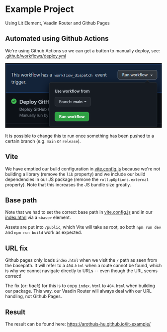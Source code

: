 # Example Project 
Using Lit Element, Vaadin Router and Github Pages

## Automated using Github Actions
We're using Github Actions so we can get a button to manually deploy,
see: [.github/workflows/deploy.yml](/.github/workflows/deploy.yml)

![Run workflow example](/run-workflow-example.png)

It is possible to change this to run once something has been pushed 
to a certain branch (e.g. `main` or `release`).

## Vite
We have emptied our build configuration in [vite.config.js](/vite.config.js) 
because we're not building a library (remove the `lib` property)
and we include our build dependencies in our JS package 
(remove the `rollupOptions.external` property).
Note that this increases the JS bundle size greatly.

## Base path
Note that we had to set the correct base path in [vite.config.js](/vite.config.js)
and in our [index.html](/index.html) via a `<base>` element.

Assets are put into `/public`, which Vite will take as root,
 so both `npm run dev` and `npm run build` work as expected.

## URL fix
Github pages only loads `index.html` when we visit the `/` path
as seen from the basepath. It will refer to a `404.html` 
when a route cannot be found, which is why we cannot navigate 
directly to URLs -- even though the URL seems correct!

The fix (or: *hack*) for this is to copy `index.html` to `404.html`
when building our package. This way, our Vaadin Router will always
deal with our URL handling, not Github Pages.

## Result
The result can be found here:
https://arothuis-hu.github.io/lit-example/
